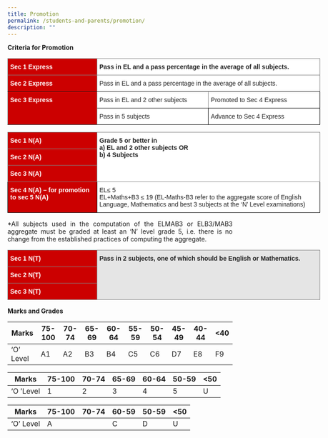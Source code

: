 ```yaml
---
title: Promotion
permalink: /students-and-parents/promotion/
description: ""
---
```

**Criteria for Promotion**


<style type="text/css">
.tg  {border-collapse:collapse;border-spacing:0;}
.tg td{border-color:black;border-style:solid;border-width:1px;font-family:Arial, sans-serif;font-size:14px;
  overflow:hidden;padding:10px 5px;word-break:normal;}
.tg th{border-color:black;border-style:solid;border-width:1px;font-family:Arial, sans-serif;font-size:14px;
  font-weight:normal;overflow:hidden;padding:10px 5px;word-break:normal;}
.tg .tg-30gv{background-color:#C00;border-color:inherit;color:#FFF;font-weight:bold;text-align:left;vertical-align:top}
.tg .tg-0f6e{background-color:#FFF;border-color:inherit;color:#222;font-weight:bold;text-align:left;vertical-align:top}
.tg .tg-ats7{background-color:#FFF;border-color:inherit;color:#222;text-align:left;vertical-align:top}
.tg .tg-tsok{background-color:#FFF;color:#222;text-align:left;vertical-align:top}
</style>
<table class="tg" style="undefined;table-layout: fixed; width: 700px">
<colgroup>
<col style="width: 200px">
<col style="width: 250px">
<col style="width: 250px">
</colgroup>
<thead>
  <tr>
    <th class="tg-30gv">Sec 1 Express</th>
    <th class="tg-0f6e" colspan="2">Pass in EL and a pass percentage in the average of all subjects.</th>
  </tr>
</thead>
<tbody>
  <tr>
    <td class="tg-30gv">Sec 2 Express</td>
    <td class="tg-ats7" colspan="2">Pass in EL and a pass percentage in the average of all subjects.</td>
  </tr>
  <tr>
    <td class="tg-30gv" rowspan="2">Sec 3 Express</td>
    <td class="tg-ats7">Pass in EL and 2 other subjects</td>
    <td class="tg-tsok">Promoted to Sec 4 Express</td>
  </tr>
  <tr>
    <td class="tg-tsok">Pass in 5 subjects</td>
    <td class="tg-tsok">Advance to Sec 4 Express</td>
  </tr>
</tbody>
</table>


<style type="text/css">
.tg  {border-collapse:collapse;border-spacing:0;}
.tg td{border-color:black;border-style:solid;border-width:1px;font-family:Arial, sans-serif;font-size:14px;
  overflow:hidden;padding:10px 5px;word-break:normal;}
.tg th{border-color:black;border-style:solid;border-width:1px;font-family:Arial, sans-serif;font-size:14px;
  font-weight:normal;overflow:hidden;padding:10px 5px;word-break:normal;}
.tg .tg-30gv{background-color:#C00;border-color:inherit;color:#FFF;font-weight:bold;text-align:left;vertical-align:top}
.tg .tg-0f6e{background-color:#FFF;border-color:inherit;color:#222;font-weight:bold;text-align:left;vertical-align:top}
.tg .tg-kxb0{background-color:#C00;color:#FFF;font-weight:bold;text-align:left;vertical-align:top}
.tg .tg-tsok{background-color:#FFF;color:#222;text-align:left;vertical-align:top}
</style>
<table class="tg" style="undefined;table-layout: fixed; width: 700px">
<colgroup>
<col style="width: 200px">
<col style="width: 500px">
</colgroup>
<thead>
  <tr>
    <th class="tg-30gv">Sec 1 N(A)</th>
    <th class="tg-0f6e" rowspan="3">Grade 5 or better in<br>a) EL and 2 other subjects OR<br>b) 4 Subjects</th>
  </tr>
  <tr>
    <th class="tg-30gv">Sec 2 N(A)</th>
  </tr>
  <tr>
    <th class="tg-30gv">Sec 3 N(A)</th>
  </tr>
</thead>
<tbody>
  <tr>
    <td class="tg-kxb0">Sec 4 N(A) – for promotion to sec 5 N(A)</td>
    <td class="tg-tsok">EL≤ 5<br>EL+Maths+B3 ≤ 19 (EL-Maths-B3 refer to the aggregate score of English Language, Mathematics and best 3 subjects at the ‘N’ Level examinations)</td>
  </tr>
</tbody>
</table>

<p style="text-align: justify;">*All subjects used in the computation of the ELMAB3 or ELB3/MAB3 aggregate must be graded at least an ‘N’ level grade 5, i.e. there is no change from the established practices of computing the aggregate.</p>

<style type="text/css">
.tg  {border-collapse:collapse;border-spacing:0;}
.tg td{border-color:black;border-style:solid;border-width:1px;font-family:Arial, sans-serif;font-size:14px;
  overflow:hidden;padding:10px 5px;word-break:normal;}
.tg th{border-color:black;border-style:solid;border-width:1px;font-family:Arial, sans-serif;font-size:14px;
  font-weight:normal;overflow:hidden;padding:10px 5px;word-break:normal;}
.tg .tg-dnue{background-color:#E5E5E5;border-color:inherit;color:#222;font-weight:bold;text-align:left;vertical-align:top}
.tg .tg-30gv{background-color:#C00;border-color:inherit;color:#FFF;font-weight:bold;text-align:left;vertical-align:top}
</style>
<table class="tg" style="undefined;table-layout: fixed; width: 700px">
<colgroup>
<col style="width: 200px">
<col style="width: 500px">
</colgroup>
<thead>
  <tr>
    <td class="tg-30gv">Sec 1 N(T)</td>
    <td class="tg-dnue" rowspan="3">Pass in 2 subjects, one of which should be English or Mathematics.</td>
  </tr>
  <tr>
    <td class="tg-30gv">Sec 2 N(T)</td>
  </tr>
  <tr>
    <td class="tg-30gv">Sec 3 N(T)</td>
  </tr>
</thead>
</table>

**Marks and Grades**


| Marks     | 75-100 | 70-74 | 65-69 | 60-64 | 55-59 | 50-54 | 45-49 | 40-44 | <40 |
|-----------|--------|-------|-------|-------|-------|-------|-------|-------|-----|
| ‘O’ Level | A1     | A2    | B3    | B4    | C5    | C6    | D7    | E8    | F9  |

| Marks     | 75-100 | 70-74 | 65-69 | 60-64 | 50-59 | <50 |
|-----------|--------|-------|-------|-------|-------|-----|
| ‘O ’Level | 1      | 2     | 3     | 4     | 5     | U   |


| Marks     | 75-100 | 70-74 | 60-59 | 50-59 | <50 |
|-----------|--------|-------|-------|-------|-----|
| ‘O’ Level | A      |       | C     | D     | U   |